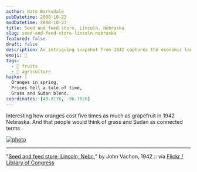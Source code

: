 ```yaml
---
author: Nate Barksdale
pubDatetime: 2008-10-23
modDatetime: 2008-10-23
title: Seed and feed store, Lincoln, Nebraska
slug: seed-and-feed-store-lincoln-nebraska
featured: false
draft: false
description: An intriguing snapshot from 1942 captures the economic landscape of Nebraska, reflecting on the significant price disparity between oranges and grapefruit, and the association of grass with Sudan.
emoji: 🍊
tags:
  - 🍊 fruits
  - 🌾 agriculture
haiku: |
  Oranges in spring,  
  Prices tell a tale of time,  
  Grass and Sudan blend.
coordinates: [40.8136, -96.7026]
---
```


Interesting how oranges cost five times as much as grapefruit in 1942 Nebraska. And that people would think of grass and Sudan as connected terms

[![photo](http://culture-making.com/media/2179172674_126af0f6ca_o.jpg)](http://flickr.com/photos/library_of_congress/2179172674/)

---

"[Seed and feed store, Lincoln, Nebr.](http://flickr.com/photos/library_of_congress/2179172674/)," by John Vachon, 1942 :: via [Flickr / Library of Congress](http://flickr.com/photos/library_of_congress/)
